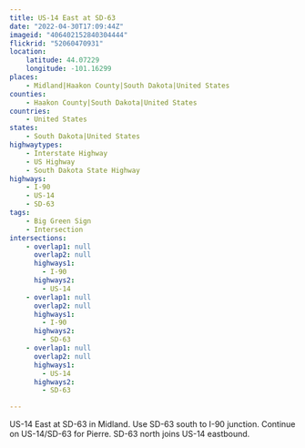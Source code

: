 ```yaml
---
title: US-14 East at SD-63
date: "2022-04-30T17:09:44Z"
imageid: "406402152840304444"
flickrid: "52060470931"
location:
    latitude: 44.07229
    longitude: -101.16299
places:
    - Midland|Haakon County|South Dakota|United States
counties:
    - Haakon County|South Dakota|United States
countries:
    - United States
states:
    - South Dakota|United States
highwaytypes:
    - Interstate Highway
    - US Highway
    - South Dakota State Highway
highways:
    - I-90
    - US-14
    - SD-63
tags:
    - Big Green Sign
    - Intersection
intersections:
    - overlap1: null
      overlap2: null
      highways1:
        - I-90
      highways2:
        - US-14
    - overlap1: null
      overlap2: null
      highways1:
        - I-90
      highways2:
        - SD-63
    - overlap1: null
      overlap2: null
      highways1:
        - US-14
      highways2:
        - SD-63

---
```

US-14 East at SD-63 in Midland.  Use SD-63 south to I-90 junction.  Continue on US-14/SD-63 for Pierre.  SD-63 north joins US-14 eastbound.
